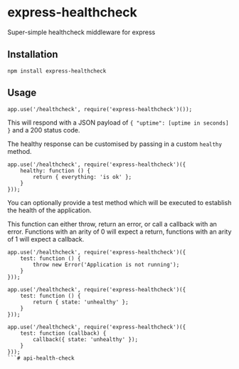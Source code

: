 # express-healthcheck
Super-simple healthcheck middleware for express


## Installation

```
npm install express-healthcheck
```

## Usage

```
app.use('/healthcheck', require('express-healthcheck')());
```

This will respond with a JSON payload of `{ "uptime": [uptime in seconds] }` and a 200 status code.

The healthy response can be customised by passing in a custom `healthy` method.

```
app.use('/healthcheck', require('express-healthcheck')({
    healthy: function () {
        return { everything: 'is ok' };
    }
}));
```

You can optionally provide a test method which will be executed to establish the health of the application.

This function can either throw, return an error, or call a callback with an error. Functions with an arity of 0 will expect a return, functions with an arity of 1 will expect a callback.

```
app.use('/healthcheck', require('express-healthcheck')({
    test: function () {
        throw new Error('Application is not running');
    }
}));
```

```
app.use('/healthcheck', require('express-healthcheck')({
    test: function () {
        return { state: 'unhealthy' };
    }
}));
```

```
app.use('/healthcheck', require('express-healthcheck')({
    test: function (callback) {
        callback({ state: 'unhealthy' });
    }
}));
```# api-health-check
